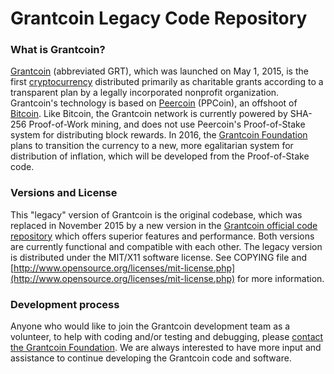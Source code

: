 Grantcoin Legacy Code Repository
==================================

### What is Grantcoin?
[Grantcoin](http://www.grantcoin.org/) (abbreviated GRT), which was launched on May 1, 2015, is the first [cryptocurrency](https://en.wikipedia.org/wiki/Cryptocurrency) distributed primarily as charitable grants according to a transparent plan by a legally incorporated nonprofit organization. Grantcoin's technology is based on [Peercoin](http://peercoin.net/) (PPCoin), an offshoot of [Bitcoin](http://en.wikipedia.org/wiki/Bitcoin). Like Bitcoin, the Grantcoin network is currently powered by SHA-256 Proof-of-Work mining, and does not use Peercoin's Proof-of-Stake system for distributing block rewards. In 2016, the [Grantcoin Foundation](http://www.grantcoin.org/foundation/) plans to transition the currency to a new, more egalitarian system for distribution of inflation, which will be developed from the Proof-of-Stake code.

### Versions and License
This "legacy" version of Grantcoin is the original codebase, which was replaced in November 2015 by a new version in the [Grantcoin official code repository](https://github.com/grantcoin/grantcoin) which offers superior features and performance. Both versions are currently functional and compatible with each other. The legacy version is distributed under the MIT/X11 software license. See COPYING file and [http://www.opensource.org/licenses/mit-license.php](http://www.opensource.org/licenses/mit-license.php) for more information.

### Development process
Anyone who would like to join the Grantcoin development team as a volunteer, to help with coding and/or testing and debugging, please [contact the Grantcoin Foundation](http://www.grantcoin.org/contact/). We are always interested to have more input and assistance to continue developing the Grantcoin code and software.
